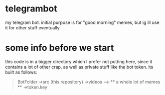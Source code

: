 # telegrambot
my telegram bot. initial purpose is for "good morning" memes, but ig ill use it for other stuff eventually

# some info before we start
this code is in a bigger directory which I prefer not putting here, since it contains a lot of other
crap, as well as private stuff like the bot token.
its built as follows:
> BotFolder
->src (this repository)
->videos
--> ** a whole lot of memes **
->token.key
